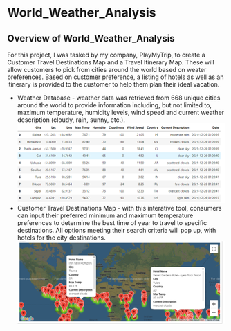 # World_Weather_Analysis

## Overview of World_Weather_Analysis
For this project, I was tasked by my company, PlayMyTrip, to create a Customer Travel Destinations Map and a Travel Itinerary Map.  These will allow customers to pick from cities around the world based on weater preferences.  Based on customer preference, a listing of hotels as well as an itinerary is provided to the customer to help them plan their ideal vacation.

* Weather Database - weather data was retrieved from 668 unique cities around the world to provide information including, but not limited to, maximum temperature, humidity levels,   wind speed and current weather description (cloudy, rain, sunny, etc.).  
![Weather Database](https://github.com/crtallent/World_Weather_Analysis/blob/main/Weather_Database/database.png) 
* Customer Travel Destinations Map - with this interative tool, consumers can input their preferred minimum and maximum temperature preferences to determine the best time of year to travel to specific destinations.  All options meeting their search criteria will pop up, with hotels for the city destinations.
![Vacation Map](https://github.com/crtallent/World_Weather_Analysis/blob/main/Vacation_Search/WeatherPy_Vacation_Map.png)
